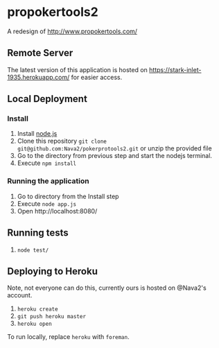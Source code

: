 # propokertools2
A redesign of http://www.propokertools.com/

## Remote Server
The latest version of this application is hosted on https://stark-inlet-1935.herokuapp.com/ for easier access.

## Local Deployment
### Install

1. Install [node.js](http://nodejs.org/download/)
1. Clone this repository `git clone git@github.com:Nava2/pokerprotools2.git` or unzip the provided file
1. Go to the directory from previous step and start the nodejs terminal.
1. Execute `npm install`

### Running the application

1. Go to directory from the Install step
1. Execute `node app.js`
1. Open http://localhost:8080/

## Running tests

1. `node test/`


## Deploying to Heroku

Note, not everyone can do this, currently ours is hosted on @Nava2's account.

1. `heroku create`
1. `git push heroku master`
1. `heroku open`

To run locally, replace `heroku` with `foreman`.
